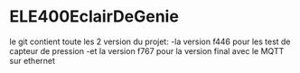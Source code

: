 # ELE400EclairDeGenie

le git contient toute les 2 version du projet:
-la version f446 pour les test de capteur de pression
-et la version f767 pour la version final avec le MQTT sur ethernet
